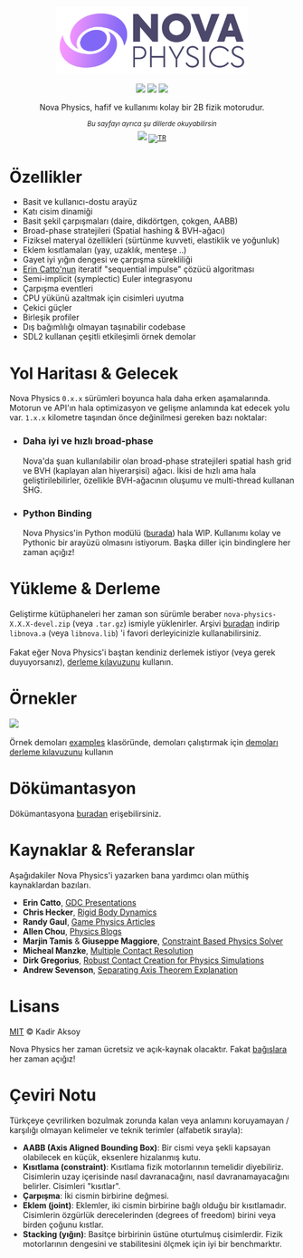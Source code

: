 <p align="center"><img src="https://raw.githubusercontent.com/kadir014/kadir014.github.io/master/assets/novaphysics.png" width=340></p>
<p align="center">
  <img src="https://img.shields.io/badge/license-MIT-blue.svg">
  <img src="https://img.shields.io/badge/version-0.7.0-yellow">
  <a href="https://app.codacy.com/gh/kadir014/nova-physics/dashboard?utm_source=gh&utm_medium=referral&utm_content=&utm_campaign=Badge_grade"><img src="https://app.codacy.com/project/badge/Grade/9556f3db17d54b288557d3b2e9dbf366"></a>
</p>
<p align="center">
Nova Physics, hafif ve kullanımı kolay bir 2B fizik motorudur.
</p>
<p align="center">
<sup><i>Bu sayfayı ayrıca şu dillerde okuyabilirsin</i></sub>
<br>
<a href="./../../README.md"><img src="https://raw.githubusercontent.com/kadir014/nova-physics/main/docs/_static/flag_uk.png" width=30></a>
<a href="#"><img src="https://raw.githubusercontent.com/kadir014/nova-physics/main/docs/_static/flag_tr.png" width=30 alt="TR"></a>
</p>



# Özellikler
- Basit ve kullanıcı-dostu arayüz
- Katı cisim dinamiği
- Basit şekil çarpışmaları (daire, dikdörtgen, çokgen, AABB)
- Broad-phase stratejileri (Spatial hashing & BVH-ağacı)
- Fiziksel materyal özellikleri (sürtünme kuvveti, elastiklik ve yoğunluk)
- Eklem kısıtlamaları (yay, uzaklık, menteşe ..)
- Gayet iyi yığın dengesi ve çarpışma sürekliliği
- [Erin Catto'nun](https://box2d.org/files/ErinCatto_SequentialImpulses_GDC2006.pdf) iteratif "sequential impulse" çözücü algoritması
- Semi-implicit (symplectic) Euler integrasyonu
- Çarpışma eventleri
- CPU yükünü azaltmak için cisimleri uyutma
- Çekici güçler
- Birleşik profiler
- Dış bağımlılığı olmayan taşınabilir codebase
- SDL2 kullanan çeşitli etkileşimli örnek demolar



# Yol Haritası & Gelecek
Nova Physics `0.x.x` sürümleri boyunca hala daha erken aşamalarında. Motorun ve API'ın hala optimizasyon ve gelişme anlamında kat edecek yolu var. `1.x.x` kilometre taşından önce değinilmesi gereken bazı noktalar:

- ### Daha iyi ve hızlı broad-phase
  Nova'da şuan kullanılabilir olan broad-phase stratejileri spatial hash grid ve BVH (kaplayan alan hiyerarşisi) ağacı. İkisi de hızlı ama hala geliştirilebilirler, özellikle BVH-ağacının oluşumu ve multi-thread kullanan SHG.

- ### Python Binding
  Nova Physics'in Python modülü ([burada](https://github.com/kadir014/nova-physics-python)) hala WIP. Kullanımı kolay ve Pythonic bir arayüzü olmasını istiyorum. Başka diller için bindinglere her zaman açığız!



# Yükleme & Derleme
Geliştirme kütüphaneleri her zaman son sürümle beraber `nova-physics-X.X.X-devel.zip` (veya `.tar.gz`) ismiyle yüklenirler. Arşivi [buradan](https://github.com/kadir014/nova-physics/releases) indirip `libnova.a` (veya `libnova.lib`) 'i favori derleyicinizle kullanabilirsiniz.
<br><br>
Fakat eğer Nova Physics'i baştan kendiniz derlemek istiyor (veya gerek duyuyorsanız), [derleme kılavuzunu](https://github.com/kadir014/nova-physics/blob/main/BUILDING.md#building-nova-physics-static-libraries) kullanın.



# Örnekler

<img src="https://raw.githubusercontent.com/kadir014/nova-physics/main/examples/assets/examplegif.gif" width=400>

Örnek demoları [examples](https://github.com/kadir014/nova-physics/blob/main/examples/) klasöründe, demoları çalıştırmak için [demoları derleme kılavuzunu](https://github.com/kadir014/nova-physics/blob/main/BUILDING.md#running-nova-physics-example-demos) kullanın



# Dökümantasyon
Dökümantasyona [buradan](https://nova-physics.rtfd.io) erişebilirsiniz.



# Kaynaklar & Referanslar
Aşağıdakiler Nova Physics'i yazarken bana yardımcı olan müthiş kaynaklardan bazıları.
- **Erin Catto**, [GDC Presentations](https://box2d.org/publications/)
- **Chris Hecker**, [Rigid Body Dynamics](https://chrishecker.com/Rigid_Body_Dynamics)
- **Randy Gaul**, [Game Physics Articles](https://tutsplus.com/authors/randy-gaul)
- **Allen Chou**, [Physics Blogs](https://allenchou.net/category/physics/)
- **Marjin Tamis** & **Giuseppe Maggiore**, [Constraint Based Physics Solver](http://mft-spirit.nl/files/MTamis_ConstraintBasedPhysicsSolver.pdf)
- **Micheal Manzke**, [Multiple Contact Resolution](https://www.scss.tcd.ie/~manzkem/CS7057/cs7057-1516-10-MultipleContacts-mm.pdf)
- **Dirk Gregorius**, [Robust Contact Creation for Physics Simulations](http://media.steampowered.com/apps/valve/2015/DirkGregorius_Contacts.pdf)
- **Andrew Sevenson**, [Separating Axis Theorem Explanation](https://www.sevenson.com.au/programming/sat/)



# Lisans
[MIT](LICENSE) © Kadir Aksoy

Nova Physics her zaman ücretsiz ve açık-kaynak olacaktır. Fakat [bağışlara](https://www.buymeacoffee.com/kadir014) her zaman açığız!

# Çeviri Notu
Türkçeye çevrilirken bozulmak zorunda kalan veya anlamını koruyamayan / karşılığı olmayan kelimeler ve teknik terimler (alfabetik sırayla):
- **AABB (Axis Aligned Bounding Box)**: Bir cismi veya şekli kapsayan olabilecek en küçük, eksenlere hizalanmış kutu.
- **Kısıtlama (constraint)**: Kısıtlama fizik motorlarının temelidir diyebiliriz. Cisimlerin uzay içerisinde nasıl davranacağını, nasıl davranamayacağını belirler. Cisimleri "kısıtlar".
- **Çarpışma**: İki cismin birbirine değmesi.
- **Eklem (joint)**: Eklemler, iki cismin birbirine bağlı olduğu bir kısıtlamadır. Cisimlerin özgürlük derecelerinden (degrees of freedom) birini veya birden çoğunu kıstlar.
- **Stacking (yığın)**: Basitçe birbirinin üstüne oturtulmuş cisimlerdir. Fizik motorlarının dengesini ve stabilitesini ölçmek için iyi bir benchmarktır.